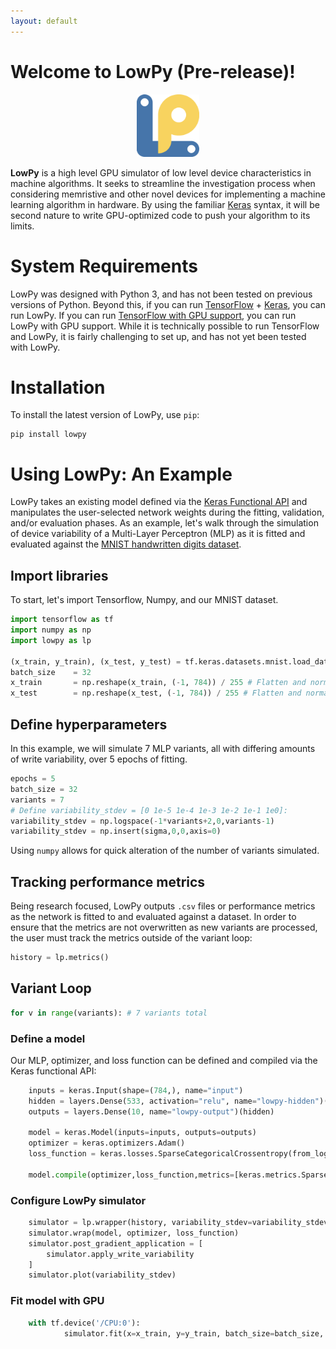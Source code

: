 ```yaml
---
layout: default
---
```

# Welcome to LowPy (Pre-release)!
<p align="center"><img src="logo.png" height="100px"></p>

**LowPy** is a high level GPU simulator of low level device characteristics in machine algorithms. It seeks to streamline the investigation process when considering memristive and other novel devices for implementing a machine learning algorithm in hardware. By using the familiar [Keras](https://keras.io) syntax, it will be second nature to write GPU-optimized code to push your algorithm to its limits.

# System Requirements
LowPy was designed with Python 3, and has not been tested on previous versions of Python. Beyond this, if you can run [TensorFlow](https://www.tensorflow.org) + [Keras](https://keras.io), you can run LowPy. If you can run [TensorFlow with GPU support](https://www.tensorflow.org/install/gpu), you can run LowPy with GPU support. While it is technically possible to run TensorFlow and LowPy, it is fairly challenging to set up, and has not yet been tested with LowPy.

# Installation
To install the latest version of LowPy, use `pip`:
```
pip install lowpy
```

# Using LowPy: An Example
LowPy takes an existing model defined via the [Keras Functional API](https://keras.io/guides/functional_api/) and manipulates the user-selected network weights during the fitting, validation, and/or evaluation phases. As an example, let's walk through the simulation of device variability of a Multi-Layer Perceptron (MLP) as it is fitted and evaluated against the [MNIST handwritten digits dataset](http://yann.lecun.com/exdb/mnist/).

## Import libraries
To start, let's import Tensorflow, Numpy, and our MNIST dataset.
```Python
import tensorflow as tf
import numpy as np
import lowpy as lp

(x_train, y_train), (x_test, y_test) = tf.keras.datasets.mnist.load_data()
batch_size    = 32
x_train       = np.reshape(x_train, (-1, 784)) / 255 # Flatten and normalize
x_test        = np.reshape(x_test, (-1, 784)) / 255 # Flatten and normalize
```

## Define hyperparameters
In this example, we will simulate 7 MLP variants, all with differing amounts of write variability, over 5 epochs of fitting.
```Python
epochs = 5
batch_size = 32
variants = 7
# Define variability_stdev = [0 1e-5 1e-4 1e-3 1e-2 1e-1 1e0]:
variability_stdev = np.logspace(-1*variants+2,0,variants-1)
variability_stdev = np.insert(sigma,0,0,axis=0)
```
Using `numpy` allows for quick alteration of the number of variants simulated.

## Tracking performance metrics
Being research focused, LowPy outputs `.csv` files or performance metrics as the network is fitted to and evaluated against a dataset. In order to ensure that the metrics are not overwritten as new variants are processed, the user must track the metrics outside of the variant loop:
```python
history = lp.metrics()
```

## Variant Loop
```python
for v in range(variants): # 7 variants total
```

### Define a model
Our MLP, optimizer, and loss function can be defined and compiled via the Keras functional API:
``` python
    inputs = keras.Input(shape=(784,), name="input")
    hidden = layers.Dense(533, activation="relu", name="lowpy-hidden")(inputs)
    outputs = layers.Dense(10, name="lowpy-output")(hidden)

    model = keras.Model(inputs=inputs, outputs=outputs)
    optimizer = keras.optimizers.Adam()
    loss_function = keras.losses.SparseCategoricalCrossentropy(from_logits=True)

    model.compile(optimizer,loss_function,metrics=[keras.metrics.SparseCategoricalAccuracy()])
```

### Configure LowPy simulator
```python
    simulator = lp.wrapper(history, variability_stdev=variability_stdev[v])
    simulator.wrap(model, optimizer, loss_function)
    simulator.post_gradient_application = [
        simulator.apply_write_variability
    ]
    simulator.plot(variability_stdev)
```

### Fit model with GPU
```python
    with tf.device('/CPU:0'):
            simulator.fit(x=x_train, y=y_train, batch_size=batch_size, epochs=epochs, variant=drop_threshold[v], validation_split=0.1)
        